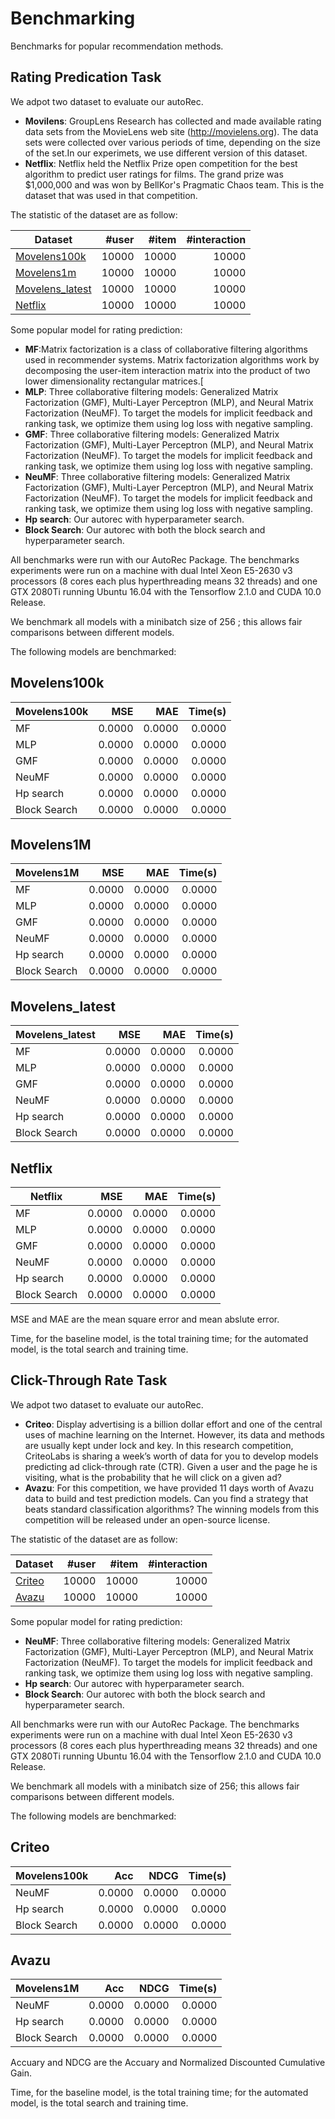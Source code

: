 # Benchmarking

Benchmarks for popular recommendation methods.

## Rating Predication Task

We adpot two dataset to evaluate our autoRec.

- **Movilens**: GroupLens Research has collected and made available rating data sets from the MovieLens web site (http://movielens.org). The data sets were collected over various periods of time, depending on the size of the set.In our experimets, we use different version of this dataset.
- **Netflix**: Netflix held the Netflix Prize open competition for the best algorithm to predict user ratings for films. The grand prize was $1,000,000 and was won by BellKor's Pragmatic Chaos team. This is the dataset that was used in that competition.

The statistic of the dataset are as follow:

|Dataset|#user|#item|#interaction|
|---|---:|---:|---:|
|[Movelens100k](#Movelens100k)|10000|10000|10000|
|[Movelens1m](#ml1m)|10000|10000|10000|
|[Movelens_latest](#mllatest)|10000|10000|10000|
|[Netflix](#netflix)|10000|10000|10000|


Some popular model for rating prediction:

- **MF**:Matrix factorization is a class of collaborative filtering algorithms used in recommender systems. Matrix factorization algorithms work by decomposing the user-item interaction matrix into the product of two lower dimensionality rectangular matrices.[
- **MLP**: Three collaborative filtering models: Generalized Matrix Factorization (GMF), Multi-Layer Perceptron (MLP), and Neural Matrix Factorization (NeuMF). To target the models for implicit feedback and ranking task, we optimize them using log loss with negative sampling.
- **GMF**: Three collaborative filtering models: Generalized Matrix Factorization (GMF), Multi-Layer Perceptron (MLP), and Neural Matrix Factorization (NeuMF). To target the models for implicit feedback and ranking task, we optimize them using log loss with negative sampling.
- **NeuMF**: Three collaborative filtering models: Generalized Matrix Factorization (GMF), Multi-Layer Perceptron (MLP), and Neural Matrix Factorization (NeuMF). To target the models for implicit feedback and ranking task, we optimize them using log loss with negative sampling.
- **Hp search**:  Our autorec with hyperparameter search. 
- **Block Search**: Our autorec with both the block search and hyperparameter search. 

All benchmarks were run with our AutoRec Package. 
The benchmarks experiments were run on a machine with dual
Intel Xeon E5-2630 v3 processors (8 cores each plus hyperthreading means 32
threads) and one GTX 2080Ti running Ubuntu 16.04 with the Tensorflow 2.1.0 and CUDA 10.0 Release.

We benchmark all models with a minibatch size of 256 ;
this allows fair comparisons between different models.

The following models are benchmarked:

## Movelens100k
|Movelens100k|MSE|MAE|Time(s)|
|---|---:|---:|---:|
|MF|0.0000|0.0000|0.0000|
|MLP|0.0000|0.0000|0.0000|
|GMF|0.0000|0.0000|0.0000|
|NeuMF|0.0000|0.0000|0.0000|
|Hp search|0.0000|0.0000|0.0000|
|Block Search|0.0000|0.0000|0.0000|


## Movelens1M
|Movelens1M|MSE|MAE|Time(s)|
|---|---:|---:|---:|
|MF|0.0000|0.0000|0.0000|
|MLP|0.0000|0.0000|0.0000|
|GMF|0.0000|0.0000|0.0000|
|NeuMF|0.0000|0.0000|0.0000|
|Hp search|0.0000|0.0000|0.0000|
|Block Search|0.0000|0.0000|0.0000|


## Movelens_latest
|Movelens_latest|MSE|MAE|Time(s)|
|---|---:|---:|---:|
|MF|0.0000|0.0000|0.0000|
|MLP|0.0000|0.0000|0.0000|
|GMF|0.0000|0.0000|0.0000|
|NeuMF|0.0000|0.0000|0.0000|
|Hp search|0.0000|0.0000|0.0000|
|Block Search|0.0000|0.0000|0.0000|


## Netflix
|Netflix|MSE|MAE|Time(s)|
|---|---:|---:|---:|
|MF|0.0000|0.0000|0.0000|
|MLP|0.0000|0.0000|0.0000|
|GMF|0.0000|0.0000|0.0000|
|NeuMF|0.0000|0.0000|0.0000|
|Hp search|0.0000|0.0000|0.0000|
|Block Search|0.0000|0.0000|0.0000|


MSE and MAE are the mean square error and mean abslute error.

Time, for the baseline model, is the total training time; for the automated model, is the total search and training time.



## Click-Through Rate Task

We adpot two dataset to evaluate our autoRec.

- **Criteo**: Display advertising is a billion dollar effort and one of the central uses of machine learning on the Internet. However, its data and methods are usually kept under lock and key. In this research competition, CriteoLabs is sharing a week’s worth of data for you to develop models predicting ad click-through rate (CTR). Given a user and the page he is visiting, what is the probability that he will click on a given ad?
- **Avazu**: For this competition, we have provided 11 days worth of Avazu data to build and test prediction models. Can you find a strategy that beats standard classification algorithms? The winning models from this competition will be released under an open-source license.

The statistic of the dataset are as follow:

|Dataset|#user|#item|#interaction|
|---|---:|---:|---:|
|[Criteo](#Criteo)|10000|10000|10000|
|[Avazu](#Avazu)|10000|10000|10000|


Some popular model for rating prediction:

- **NeuMF**: Three collaborative filtering models: Generalized Matrix Factorization (GMF), Multi-Layer Perceptron (MLP), and Neural Matrix Factorization (NeuMF). To target the models for implicit feedback and ranking task, we optimize them using log loss with negative sampling.
- **Hp search**:  Our autorec with hyperparameter search. 
- **Block Search**: Our autorec with both the block search and hyperparameter search. 

All benchmarks were run with our AutoRec Package. 
The benchmarks experiments were run on a machine with dual
Intel Xeon E5-2630 v3 processors (8 cores each plus hyperthreading means 32
threads) and one GTX 2080Ti running Ubuntu 16.04 with the Tensorflow 2.1.0 and CUDA 10.0 Release.

We benchmark all models with a minibatch size of 256; this allows fair comparisons between different models.

The following models are benchmarked:

## Criteo
|Movelens100k|Acc|NDCG|Time(s)|
|---|---:|---:|---:|
|NeuMF|0.0000|0.0000|0.0000|
|Hp search|0.0000|0.0000|0.0000|
|Block Search|0.0000|0.0000|0.0000|


## Avazu
|Movelens1M|Acc|NDCG|Time(s)|
|---|---:|---:|---:|
|NeuMF|0.0000|0.0000|0.0000|
|Hp search|0.0000|0.0000|0.0000|
|Block Search|0.0000|0.0000|0.0000|


Accuary and NDCG are the Accuary and Normalized Discounted Cumulative Gain.

Time, for the baseline model, is the total training time; for the automated model, is the total search and training time.